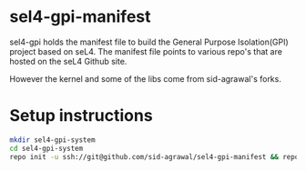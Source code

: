 sel4-gpi-manifest
========
sel4-gpi holds the manifest file to build the General Purpose Isolation(GPI) project based on seL4.
The manifest file points to various repo's that are hosted on the seL4 Github site.

However the kernel and some of the libs come from sid-agrawal's forks.


# Setup instructions

```bash
mkdir sel4-gpi-system
cd sel4-gpi-system
repo init -u ssh://git@github.com/sid-agrawal/sel4-gpi-manifest && repo sync
```
